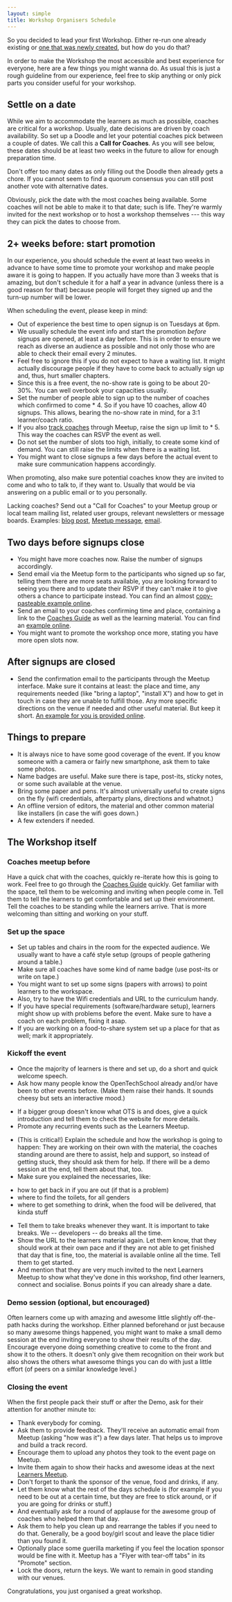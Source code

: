 ```yaml
---
layout: simple
title: Workshop Organisers Schedule
---
```


<!-- This guide intentionally repeats some points.  Redundancy is clarity. -->

So you decided to lead your first Workshop. Either re-run one already existing or [one that was newly created](/handbooks/workshops/starting-a-workshop.html), but how do you do that?

In order to make the Workshop the most accessible and best experience for everyone, here are a few things you might wanna do. As usual this is just a rough guideline from our experience, feel free to skip anything or only pick parts you consider useful for your workshop.

## Settle on a date

While we aim to accommodate the learners as much as possible, coaches are critical for a workshop.  Usually, date decisions are driven by coach availability.  So set up a Doodle and let your potential coaches pick between a couple of dates.  We call this a **Call for Coaches**.  As you will see below, these dates should be at least two weeks in the future to allow for enough preparation time.

Don't offer too many dates as only filling out the Doodle then already gets a chore.  If you cannot seem to find a quorum consensus you can still post another vote with alternative dates.

Obviously, pick the date with the most coaches being available.  Some coaches will not be able to make it to that date;  such is life.  They're warmly invited for the next workshop or to host a workshop themselves --- this way they can pick the dates to choose from.

## 2+ weeks before: start promotion

In our experience, you should schedule the event at least two weeks in advance to have some time to promote your workshop and make people aware it is going to happen. If you actually have more than 3 weeks that is amazing, but don't schedule it for a half a year in advance (unless there is a good reason for that) because people will forget they signed up and the turn-up number will be lower.

When scheduling the event, please keep in mind:
 * Out of experience the best time to open signup is on Tuesdays at 6pm. 
 * We usually schedule the event info and start the promotion _before_ signups are opened, at least a day before.  This is in order to ensure we reach as diverse an audience as possible and not only those who are able to check their email every 2 minutes.
  * Feel free to ignore this if you do not expect to have a waiting list.  It might actually discourage people if they have to come back to actually sign up and, thus, hurt smaller chapters.
 * Since this is a free event, the no-show rate is going to be about 20-30%.  You can well overbook your capacities usually.
 * Set the number of people able to sign up to the number of coaches which confirmed to come * 4.  So if you have 10 coaches, allow 40 signups.  This allows, bearing the no-show rate in mind, for a 3:1 learner/coach ratio.
  * If you also [track coaches](/handbooks/city-blueprint.html#tracking_coaches) through Meetup, raise the sign up limit to * 5.  This way the coaches can RSVP the event as well.
  * Do not set the number of slots too high, initially, to create some kind of demand.  You can still raise the limits when there is a waiting list.
 * You might want to close signups a few days before the actual event to make sure communication happens accordingly.

When promoting, also make sure potential coaches know they are invited to come and who to talk to, if they want to. Usually that would be via answering on a public email or to you personally.

Lacking coaches?  Send out a "Call for Coaches" to your Meetup group or local team mailing list, related user groups, relevant newsletters or message boards.  Examples: [blog post](http://blog.opentechschool.org/2013/04/call-for-coaches-hackathon-for-kids.html), [Meetup message](http://www.meetup.com/opentechschool-zurich/messages/boards/thread/34200822), [email](https://groups.google.com/a/opentechschool.org/d/msg/coaches.python/PUM1h_kThQE/uSOkqiDJJYUJ).

## Two days before signups close
 * You might have more coaches now. Raise the number of signups accordingly.
 * Send email via the Meetup form to the participants who signed up so far, telling them there are more seats available, you are looking forward to seeing you there and to update their RSVP if they can't make it to give others a chance to participate instead. You can find an almost [copy-pasteable example online](/handbooks/workshops/example-before-closing.html).
 * Send an email to your coaches confirming time and place, containing a link to the [Coaches Guide](http://opentechschool.github.io/slides/presentations/coaching/) as well as the learning material. You can find an [example online](/handbooks/workshops/example-coaches-mail.html).
 * You might want to promote the workshop once more, stating you have more open slots now.

## After signups are closed
 * Send the confirmation email to the participants through the Meetup interface. Make sure it contains at least: the place and time, any requirements needed (like "bring a laptop", "install X") and how to get in touch in case they are unable to fulfill those.  Any more specific directions on the venue if needed and other useful material. But keep it short. [An example for you is provided online](/handbooks/workshops/example-after-closing.html).

## Things to prepare
 - It is always nice to have some good coverage of the event.  If you know someone with a camera or fairly new smartphone, ask them to take some photos.
 - Name badges are useful.  Make sure there is tape, post-its, sticky notes, or some such available at the venue.
 - Bring some paper and pens.  It's almost universally useful to create signs on the fly (wifi credentials, afterparty plans, directions and whatnot.)
 - An offline version of editors, the material and other common material like installers (in case the wifi goes down.)
 - A few extenders if needed.

## The Workshop itself

### Coaches meetup before
Have a quick chat with the coaches, quickly re-iterate how this is going to work.  Feel free to go through the [Coaches Guide](http://opentechschool.github.io/slides/presentations/coaching/) quickly.  Get familiar with the space, tell them to be welcoming and inviting when people come in. Tell them to tell the learners to get comfortable and set up their environment. Tell the coaches to be standing while the learners arrive. That is more welcoming than sitting and working on your stuff.

### Set up the space
 - Set up tables and chairs in the room for the expected audience.  We usually want to have a café style setup (groups of people gathering around a table.)
 - Make sure all coaches have some kind of name badge (use post-its or write on tape.)
 - You might want to set up some signs (papers with arrows) to point learners to the workspace.
 - Also, try to have the Wifi credentials and URL to the curriculum handy.
 - If you have special requirements (software/hardware setup), learners might show up with problems before the event.  Make sure to have a coach on each problem, fixing it asap.
 - If you are working on a food-to-share system set up a place for that as well;  mark it appropriately.

### Kickoff the event
 - Once the majority of learners is there and set up, do a short and quick welcome speech.
 - Ask how many people know the OpenTechSchool already and/or have been to other events before.  (Make them raise their hands. It sounds cheesy but sets an interactive mood.)
  * If a bigger group doesn't know what OTS is and does, give a quick introduction and tell them to check the website for more details.
  * Promote any recurring events such as the Learners Meetup.
 - (This is critical!)  Explain the schedule and how the workshop is going to happen:  They are working on their own with the material, the coaches standing around are there to assist, help and support, so instead of getting stuck, they should ask them for help.  If there will be a demo session at the end, tell them about that, too.
 - Make sure you explained the necessaries, like:
  * how to get back in if you are out (if that is a problem)
  * where to find the toilets, for all genders
  * where to get something to drink, when the food will be delivered, that kinda stuff
 - Tell them to take breaks whenever they want. It is important to take breaks. We -- developers -- do breaks all the time.
 - Show the URL to the learners material again. Let them know, that they should work at their own pace and if they are not able to get finished that day that is fine, too, the material is available online all the time. Tell them to get started.
 - And mention that they are very much invited to the next Learners Meetup to show what they've done in this workshop, find other learners, connect and socialise.  Bonus points if you can already share a date.

### Demo session (optional, but encouraged)
Often learners come up with amazing and awesome little slightly off-the-path hacks during the workshop. Either planned beforehand or just because so many awesome things happened, you might want to make a small demo session at the end inviting everyone to show their results of the day. Encourage everyone doing something creative to come to the front and show it to the others. It doesn't only give them recognition on their work but also shows the others what awesome things you can do with just a little effort (of peers on a similar knowledge level.)

### Closing the event
When the first people pack their stuff or after the Demo, ask for their attention for another minute to:
 - Thank everybody for coming.
 - Ask them to provide feedback.  They'll receive an automatic email from Meetup (asking "how was it") a few days later.  That helps us to improve and build a track record.
 - Encourage them to upload any photos they took to the event page on Meetup.
 - Invite them again to show their hacks and awesome ideas at the next [Learners Meetup](http://www.opentechschool.org/handbooks/learners-meetups.html).
 - Don't forget to thank the sponsor of the venue, food and drinks, if any.
 - Let them know what the rest of the days schedule is (for example if you need to be out at a certain time, but they are free to stick around, or if you are going for drinks or stuff.)
 - And eventually ask for a round of applause for the awesome group of coaches who helped them that day.
 - Ask them to help you clean up and rearrange the tables if you need to do that.  Generally, be a good boy/girl scout and leave the place tidier than you found it.
 - Optionally place some guerilla marketing if you feel the location sponsor would be fine with it.  Meetup has a "Flyer with tear-off tabs" in its "Promote" section.
 - Lock the doors, return the keys.  We want to remain in good standing with our venues.

Congratulations, you just organised a great workshop.
